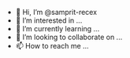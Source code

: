 - 👋 Hi, I’m @samprit-recex
- 👀 I’m interested in ...
- 🌱 I’m currently learning ...
- 💞️ I’m looking to collaborate on ...
- 📫 How to reach me ...

<!---
samprit-recex/samprit-recex is a ✨ special ✨ repository because its `README.md` (this file) appears on your GitHub profile.
You can click the Preview link to take a look at your changes.
--->
